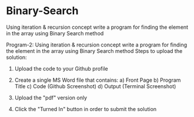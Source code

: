 # Binary-Search
Using iteration &amp; recursion concept write a program for finding the element in the array using Binary Search method


Program-2: Using iteration & recursion concept write a program for finding the element in the array using Binary Search method
Steps to upload the solution:
1. Upload the code to your Github profile


2. Create a single MS Word file that contains:
a) Front Page
b) Program Title
c) Code (Github Screenshot)
d) Output (Terminal Screenshot)


3) Upload the "pdf" version only 


4) Click the "Turned In" button in order to submit the solution
